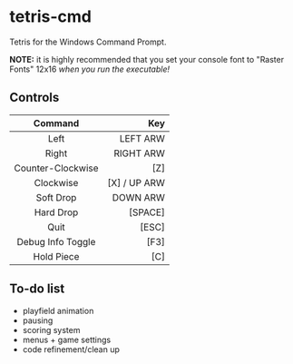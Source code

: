 # tetris-cmd
Tetris for the Windows Command Prompt.

**NOTE:** it is highly recommended that you set your console font to "Raster Fonts" 12x16 *when you run the executable!*

## Controls

|Command           |Key          |
|:----------------:|------------:|
|Left              |LEFT ARW     |
|Right             |RIGHT ARW    |
|Counter-Clockwise |[Z]          |
|Clockwise         |[X] / UP ARW |
|Soft Drop         |DOWN ARW     |
|Hard Drop         |[SPACE]      |
|Quit              |[ESC]        |
|Debug Info Toggle |[F3]         |
|Hold Piece        |[C]          |

## To-do list
  * playfield animation
  * pausing
  * scoring system
  * menus + game settings
  * code refinement/clean up
